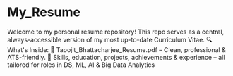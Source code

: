 # My_Resume
Welcome to my personal resume repository! This repo serves as a central, always-accessible version of my most up-to-date Curriculum Vitae.  🔍 What's Inside: 📄 Tapojit_Bhattacharjee_Resume.pdf – Clean, professional &amp; ATS-friendly. 📝 Skills, education, projects, achievements &amp; experience – all tailored for roles in DS, ML, AI &amp; Big Data Analytics
